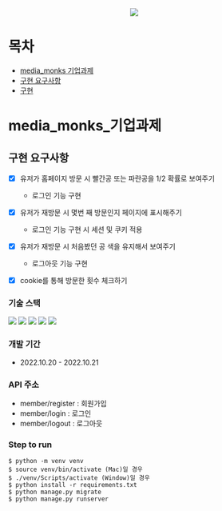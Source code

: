<div align="center"><img src="https://user-images.githubusercontent.com/67543838/197018360-0fdfa483-7bbc-42de-a7b5-316ca85b5f71.png"></div>

# 목차
- [media_monks 기업과제](#media_monks_기업과제)
- [구현 요구사항](#구현-요구사항)
- [구현](#구현)

# media_monks_기업과제

## 구현 요구사항
- [x] 유저가 홈페이지 방문 시 빨간공 또는 파란공을 1/2 확률로 보여주기
  - 로그인 기능 구현

- [x] 유저가 재방문 시 몇번 째 방문인지 페이지에 표시해주기
  - 로그인 기능 구현 시 세션 및 쿠키 적용
- [x] 유저가 재방문 시 처음봤던 공 색을 유지해서 보여주기
  - 로그아웃 기능 구현

- [x] cookie를 통해 방문한 횟수 체크하기


### 기술 스택
<img src="https://img.shields.io/badge/HTML5-E34F26?style=flat-square&logo=HTML5&logoColor=white"/> <img src="https://img.shields.io/badge/JavaScript-F7DF1E?style=flat-square&logo=JavaScript&logoColor=white"/> <img src="https://img.shields.io/badge/Python-3776AB?style=flat-square&logo=Python&logoColor=white"/> <img src="https://img.shields.io/badge/Django-092E20?style=flat-square&logo=Django&logoColor=white"/> <img src="https://img.shields.io/badge/SQLite-003B57?style=flat-square&logo=SQLite&logoColor=white"/> 



### 개발 기간
- 2022.10.20 - 2022.10.21

### API 주소
- member/register : 회원가입
- member/login : 로그인
- member/logout : 로그아웃

### Step to run
```
$ python -m venv venv
$ source venv/bin/activate (Mac)일 경우
$ ./venv/Scripts/activate (Window)일 경우
$ python install -r requirements.txt
$ python manage.py migrate
$ python manage.py runserver
```
